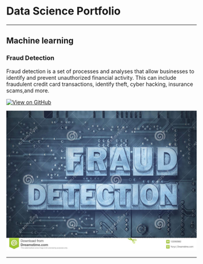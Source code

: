 # Data Science Portfolio
---
## Machine learning

### Fraud Detection

Fraud detection is a set of processes and analyses that allow businesses to identify and prevent unauthorized financial activity. This can include fraudulent credit card transactions, identify theft, cyber hacking, insurance scams,and more.

[![View on GitHub](https://img.shields.io/badge/GitHub-View_on_GitHub-blue?logo=GitHub)](https://github.com/Sreddy-51773947/fraud_detection)

<center><img src="assets/img/Fraud_Detection.jpg"/></center>

---
